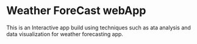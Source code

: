 # Weather ForeCast webApp 
This is an Interactive app build using techniques such as ata analysis and data visualization for weather forecasting app.